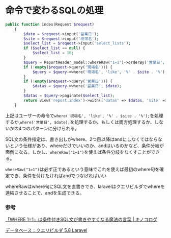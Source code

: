 # 命令で変わるSQLの処理

```php
public function index(Request $request)
    {
        $date = $request->input('営業日');
        $site = $request->input('現場名');
        $select_list = $request->input('select_lists');
        if ($select_list == null) {
            $select_list = 10;
        }
        $query = ReportHeader_model::whereRaw("1=1")->orderBy('営業日', 'desc')->orderBy('現場CD', 'asc');
        if (!empty($request->query('現場名'))) {
            $query = $query->where('現場名', 'like', '%' . $site . '%');
        }
        if (!empty($request->query('営業日'))) {
            $datas = $query->where('営業日', $date);
        }
        $datas = $query->paginate($select_list);
        return view('report.index')->with(['datas' => $datas, 'site' => $site,'date' => $date, 'select_list' => $select_list]);
    }
```

上記はユーザーの命令で`where('現場名', 'like', '%' . $site . '%');`を処理するか,`where('営業日', $date);`を処理するか、もしくは両方処理するか、しないかの4つのパターンに分けられる。

SQL文の条件指定は、書き出しがwhere、2つ目以降はandにしなくてはならないという仕様があり、whereだけでいいのか、andはいるのかなど、条件分岐が面倒になる。しかし、`whereRaw("1=1")`を使えば条件分岐をなくすことができる。

`whereRaw("1=1")`は必ず正であるという意味でこれを使えば最初のwhere句を確定でき、条件を付けたければandでつなげればいい

whereRawはwhere句にSQL文を直書きでき、laravelはクエリビルダでwhereを連結させることで、andを生成できる。

### 参考

[「WHERE 1=1」は条件付きSQL文が書きやすくなる魔法の言葉 \| キノコログ](https://kinocolog.com/where11/)

[データベース：クエリビルダ 5\.8 Laravel](https://readouble.com/laravel/5.8/ja/queries.html)